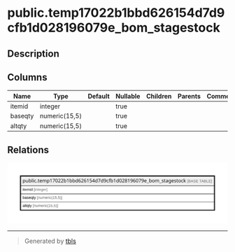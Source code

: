 # public.temp17022b1bbd626154d7d9cfb1d028196079e_bom_stagestock

## Description

## Columns

| Name | Type | Default | Nullable | Children | Parents | Comment |
| ---- | ---- | ------- | -------- | -------- | ------- | ------- |
| itemid | integer |  | true |  |  |  |
| baseqty | numeric(15,5) |  | true |  |  |  |
| altqty | numeric(15,5) |  | true |  |  |  |

## Relations

![er](public.temp17022b1bbd626154d7d9cfb1d028196079e_bom_stagestock.svg)

---

> Generated by [tbls](https://github.com/k1LoW/tbls)
